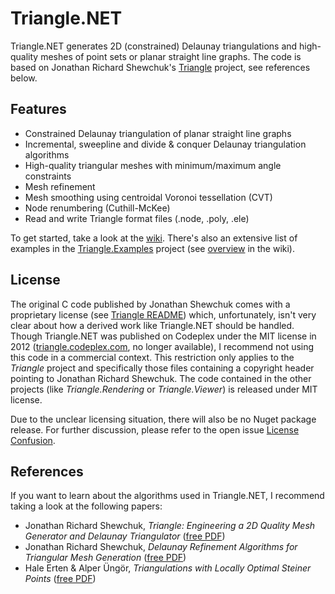 # Triangle.NET

Triangle.NET generates 2D (constrained) Delaunay triangulations and high-quality meshes of point sets or planar straight line graphs. The code is based on Jonathan Richard Shewchuk's [Triangle](https://www.cs.cmu.edu/~quake/triangle.html) project, see references below.

## Features

* Constrained Delaunay triangulation of planar straight line graphs
* Incremental, sweepline and divide & conquer Delaunay triangulation algorithms
* High-quality triangular meshes with minimum/maximum angle constraints
* Mesh refinement
* Mesh smoothing using centroidal Voronoi tessellation (CVT)
* Node renumbering (Cuthill-McKee)
* Read and write Triangle format files (.node, .poly, .ele)

To get started, take a look at the [wiki](https://github.com/wo80/Triangle.NET/wiki). There's also an extensive list of examples in the [Triangle.Examples](https://github.com/wo80/Triangle.NET/tree/master/src/Triangle.Examples) project (see [overview](https://github.com/wo80/Triangle.NET/wiki/Examples) in the wiki).

## License

The original C code published by Jonathan Shewchuk comes with a proprietary license (see [Triangle README](https://github.com/wo80/Triangle/blob/master/src/Triangle/README)) which, unfortunately, isn't very clear about how a derived work like Triangle.NET should be handled. Though Triangle.NET was published on Codeplex under the MIT license in 2012 ([triangle.codeplex.com](https://triangle.codeplex.com), no longer available), I recommend not using this code in a commercial context. This restriction only applies to the *Triangle* project and specifically those files containing a copyright header pointing to Jonathan Richard Shewchuk. The code contained in the other projects (like *Triangle.Rendering* or *Triangle.Viewer*) is released under MIT license.

Due to the unclear licensing situation, there will also be no Nuget package release. For further discussion, please refer to the open issue [License Confusion](https://github.com/wo80/Triangle.NET/issues/6).

## References

If you want to learn about the algorithms used in Triangle.NET, I recommend taking a look at the following papers:
* Jonathan Richard Shewchuk, *Triangle: Engineering a 2D Quality Mesh Generator and Delaunay Triangulator* ([free PDF](https://duckduckgo.com/?t=ffsb&q=Triangle+Engineering+a+2D+Quality+Mesh+Generator+and+Delaunay+Triangulator&ia=web))
* Jonathan Richard Shewchuk, *Delaunay Refinement Algorithms for Triangular Mesh Generation* ([free PDF](https://duckduckgo.com/?q=Delaunay+Refinement+Algorithms+for+Triangular+Mesh+Generation&t=ffsb&ia=web))
* Hale Erten & Alper Üngör, *Triangulations with Locally Optimal Steiner Points* ([free PDF](https://duckduckgo.com/?t=ffsb&q=Triangulations+with+Locally+Optimal+Steiner+Points&ia=web))
